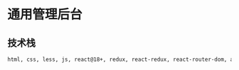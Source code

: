 # 通用管理后台

## 技术栈

```html
html, css, less, js, react@18+, redux, react-redux, react-router-dom, ant-design, typescript, webpack, eslint, prettier, styled-components
```